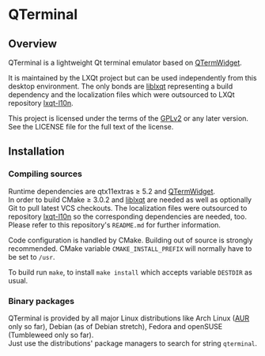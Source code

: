 # QTerminal

## Overview

QTerminal is a lightweight Qt terminal emulator based on [QTermWidget](https://github.com/lxde/qtermwidget).   

It is maintained by the LXQt project but can be used independently from this desktop environment. The only bonds are [liblxqt](https://github.com/lxde/liblxqt) representing a build dependency and the localization files which were outsourced to LXQt repository [lxqt-l10n](https://github.com/lxde/lxqt-l10n).   

This project is licensed under the terms of the [GPLv2](https://www.gnu.org/licenses/gpl-2.0.en.html) or any later version. See the LICENSE file for the full text of the license.   

## Installation

### Compiling sources

Runtime dependencies are qtx11extras ≥ 5.2 and [QTermWidget](https://github.com/lxde/qtermwidget).   
In order to build CMake ≥ 3.0.2 and [liblxqt](https://github.com/lxde/liblxqt) are needed as well as optionally Git to pull latest VCS checkouts. The localization files were outsourced to repository [lxqt-l10n](https://github.com/lxde/lxqt-l10n) so the corresponding dependencies are needed, too. Please refer to this repository's `README.md` for further information.   

Code configuration is handled by CMake. Building out of source is strongly recommended. CMake variable `CMAKE_INSTALL_PREFIX` will normally have to be set to `/usr`.   

To build run `make`, to install `make install` which accepts variable `DESTDIR` as usual.   

### Binary packages

QTerminal is provided by all major Linux distributions like Arch Linux ([AUR](https://aur.archlinux.org) only so far), Debian (as of Debian stretch), Fedora and openSUSE (Tumbleweed only so far).   
Just use the distributions' package managers to search for string `qterminal`.
